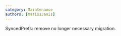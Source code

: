```yaml
---
category: Maintenance
authors: [MatissJanis]
---
```


SyncedPrefs: remove no longer necessary migration.
